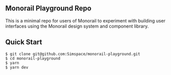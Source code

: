 ## Monorail Playground Repo

This is a minimal repo for users of Monorail to experiment with building user interfaces using the Monorail design system and component library.

## Quick Start

```shell
$ git clone git@github.com:Simspace/monorail-playground.git
$ cd monorail-playground
$ yarn
$ yarn dev
```
